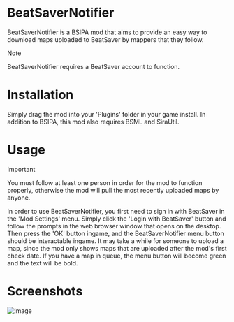 # BeatSaverNotifier

BeatSaverNotifier is a BSIPA mod that aims to provide an easy way to download maps uploaded to BeatSaver by mappers that they follow.

> [!NOTE]
> BeatSaverNotifier requires a BeatSaver account to function.

# Installation
Simply drag the mod into your 'Plugins' folder in your game install. In addition to BSIPA, this mod also requires BSML and SiraUtil.

# Usage

> [!IMPORTANT]
> You must follow at least one person in order for the mod to function properly, otherwise the mod will pull the most recently uploaded maps by anyone.

In order to use BeatSaverNotifier, you first need to sign in with BeatSaver in the 'Mod Settings' menu. Simply click the 'Login with BeatSaver' button and follow the prompts in the web browser window that opens on the desktop. Then press the 'OK' button ingame, and the BeatSaverNotifier menu button should be interactable ingame. It may take a while for someone to upload a map, since the mod only shows maps that are uploaded after the mod's first check date. If you have a map in queue, the menu button will become green and the text will be bold.

# Screenshots
![image](https://github.com/user-attachments/assets/ca0619e5-5803-4684-b6f5-005095aef6c4)
